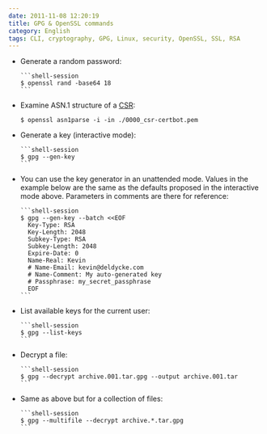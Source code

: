 ```yaml
---
date: 2011-11-08 12:20:19
title: GPG & OpenSSL commands
category: English
tags: CLI, cryptography, GPG, Linux, security, OpenSSL, SSL, RSA
---
```


  * Generate a random password:

        ```shell-session
        $ openssl rand -base64 18
        ```

  *  Examine ASN.1 structure of a [CSR](https://en.wikipedia.org/wiki/Certificate_signing_request):

        ```shell-session
        $ openssl asn1parse -i -in ./0000_csr-certbot.pem
        ```

  * Generate a key (interactive mode):

        ```shell-session
        $ gpg --gen-key
        ```

  * You can use the key generator in an unattended mode. Values in the example below are the same as the defaults proposed in the interactive mode above. Parameters in comments are there for reference:

        ```shell-session
        $ gpg --gen-key --batch <<EOF
          Key-Type: RSA
          Key-Length: 2048
          Subkey-Type: RSA
          Subkey-Length: 2048
          Expire-Date: 0
          Name-Real: Kevin
          # Name-Email: kevin@deldycke.com
          # Name-Comment: My auto-generated key
          # Passphrase: my_secret_passphrase
          EOF
        ```

  * List available keys for the current user:

        ```shell-session
        $ gpg --list-keys
        ```

  * Decrypt a file:

        ```shell-session
        $ gpg --decrypt archive.001.tar.gpg --output archive.001.tar
        ```

  * Same as above but for a collection of files:

        ```shell-session
        $ gpg --multifile --decrypt archive.*.tar.gpg
        ```
